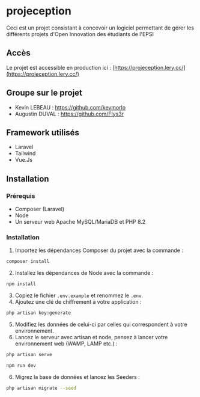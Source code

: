 # projeception

Ceci est un projet consistant à concevoir un logiciel permettant de gérer les différents projets d'Open Innovation des étudiants de l'EPSI

## Accès

Le projet est accessible en production ici : [https://projeception.lery.cc/](https://projeception.lery.cc/)

## Groupe sur le projet

- Kevin LEBEAU : <https://github.com/kevmorlo>
- Augustin DUVAL : <https://github.com/Flys3r>

## Framework utilisés

- Laravel
- Tailwind
- Vue.Js

## Installation

### Prérequis

- Composer (Laravel)
- Node
- Un serveur web Apache MySQL/MariaDB et PHP 8.2

### Installation

1. Importez les dépendances Composer du projet avec la commande : 
```bash
composer install
```
2. Installez les dépendances de Node avec la commande : 
```bash
npm install
```
3. Copiez le fichier ```.env.example``` et renommez le ```.env```.
4. Ajoutez une clé de chiffrement à votre application : 
```bash
php artisan key:generate
```
5. Modifiez les données de celui-ci par celles qui correspondent à votre environnement.
6. Lancez le serveur avec artisan et node, pensez à lancer votre environnement web (WAMP, LAMP etc.) : 
```bash
php artisan serve
```
```bash
npm run dev
```
6. Migrez la base de données et lancez les Seeders : 
```bash
php artisan migrate --seed
```
